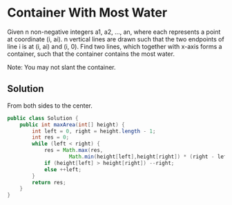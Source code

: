 # Container With Most Water

Given n non-negative integers a1, a2, ..., an, where each represents a point at coordinate (i, ai). n vertical lines are drawn such that the two endpoints of line i is at (i, ai) and (i, 0). Find two lines, which together with x-axis forms a container, such that the container contains the most water.

Note: You may not slant the container.

## Solution

From both sides to the center.

```java
public class Solution {
    public int maxArea(int[] height) {
        int left = 0, right = height.length - 1;
        int res = 0;
        while (left < right) {
            res = Math.max(res, 
                    Math.min(height[left],height[right]) * (right - left));
            if (height[left] > height[right]) --right;
            else ++left;
        }
        return res;
    }
}
```